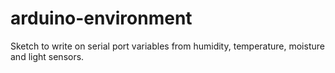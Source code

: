 arduino-environment
===================

Sketch to write on serial port variables from humidity, temperature, moisture and light sensors.
